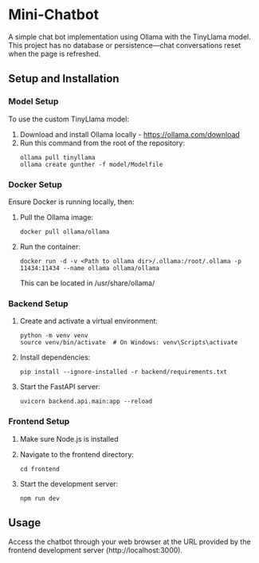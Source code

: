 # Mini-Chatbot

A simple chat bot implementation using Ollama with the TinyLlama model. This project has no database or persistence—chat conversations reset when the page is refreshed.

## Setup and Installation

### Model Setup

To use the custom TinyLlama model:

1. Download and install Ollama locally - https://ollama.com/download
2. Run this command from the root of the repository:
   ```
   ollama pull tinyllama
   ollama create gunther -f model/Modelfile
   ```

### Docker Setup

Ensure Docker is running locally, then:

1. Pull the Ollama image:
   ```
   docker pull ollama/ollama
   ```

2. Run the container:
   ```
   docker run -d -v <Path to ollama dir>/.ollama:/root/.ollama -p 11434:11434 --name ollama ollama/ollama
   ```
   This can be located in /usr/share/ollama/

### Backend Setup

1. Create and activate a virtual environment:
   ```
   python -m venv venv
   source venv/bin/activate  # On Windows: venv\Scripts\activate
   ```

2. Install dependencies:
   ```
   pip install --ignore-installed -r backend/requirements.txt
   ```

3. Start the FastAPI server:
   ```
   uvicorn backend.api.main:app --reload
   ```

### Frontend Setup

1. Make sure Node.js is installed
2. Navigate to the frontend directory:
   ```
   cd frontend
   ```

3. Start the development server:
   ```
   npm run dev
   ```

## Usage

Access the chatbot through your web browser at the URL provided by the frontend development server (http://localhost:3000).